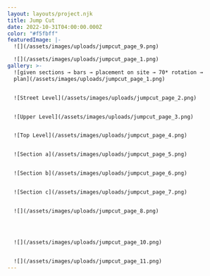 ```yaml
---
layout: layouts/project.njk
title: Jump Cut
date: 2022-10-31T04:00:00.000Z
color: "#f5fbff"
featuredImage: |-
  ![](/assets/images/uploads/jumpcut_page_9.png)

  ![](/assets/images/uploads/jumpcut_page_1.png)
gallery: >-
  ![given sections → bars → placement on site → 70* rotation →
  plan](/assets/images/uploads/jumpcut_page_1.png)


  ![Street Level](/assets/images/uploads/jumpcut_page_2.png)


  ![Upper Level](/assets/images/uploads/jumpcut_page_3.png)


  ![Top Level](/assets/images/uploads/jumpcut_page_4.png)


  ![Section a](/assets/images/uploads/jumpcut_page_5.png)


  ![Section b](/assets/images/uploads/jumpcut_page_6.png)


  ![Section c](/assets/images/uploads/jumpcut_page_7.png)


  ![](/assets/images/uploads/jumpcut_page_8.png)




  ![](/assets/images/uploads/jumpcut_page_10.png)


  ![](/assets/images/uploads/jumpcut_page_11.png)
---
```

